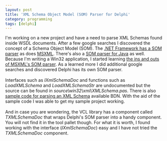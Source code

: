```yaml
---
layout: post
title: 'XML Schema Object Model (SOM) Parser for Delphi'
category: programming
tags: [delphi]
---
```


I'm working on a new project and have a need to parse XML Schemas found inside WSDL documents.  After a few google searches I discovered the concept of a Schema Object Model (SOM).  The <a href="http://www.xml.com/pub/a/2002/12/04/som.html">.NET Framework has a SOM parser</a> as does <a href="http://msdn.microsoft.com/library/default.asp?url=/library/en-us/xmlsdk/html/85b447ee-70d0-4456-9ad7-70b4e2d1f3fa.asp">MSXML</a>.  There's also a <a href="https://xsom.dev.java.net/">SOM parser for Java</a> as well.  Because I'm writing a Win32 application, I started learning <a href="http://www.informit.com/articles/article.asp?p=31360&amp;seqNum=1">the ins and outs of MSXML's SOM parser</a>.  As a learned more I did additional google searches and discovered Delphi has its own SOM parser.<br /><br />Interfaces such as <i>IXmlSchemaDoc</i> and functions such as <i>LoadXMLSchema</i> and <i>LoadXMLSchemaStr</i> are undocumented but the source can be found in <i>source\win32\xml\XMLSchema.pas</i>.  There is also <a href="http://codecentral.borland.com/Item.aspx?id=21870">sample code for parsing an XML Schema</a> available BDN.  With the aid of the sample code I was able to get my sample project working.  <br /><br />And in case you are wondering, the VCL library has a component called <i>TXMLSchemaDoc</i> that wraps Delphi's SOM parser into a handy component.  You will not find it in the tool pallet though.  For what it is worth, I found working with the interface (<i>IXmlSchemaDoc</i>) easy and I have not tried the <i>TXMLSchemaDoc</i> component.
